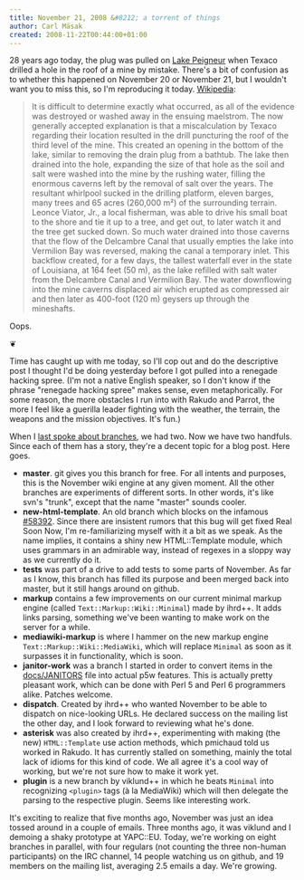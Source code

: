 ```yaml
---
title: November 21, 2008 &#8212; a torrent of things
author: Carl Mäsak
created: 2008-11-22T00:44:00+01:00
---
```

28 years ago today, the plug was pulled on [Lake Peigneur](http://en.wikipedia.org/wiki/Lake_Peigneur) when Texaco drilled a hole in the roof of a mine by mistake. There's a bit of confusion as to whether this happened on November 20 or November 21, but I wouldn't want you to miss this, so I'm reproducing it today. [Wikipedia](http://en.wikipedia.org/wiki/Lake_Peigneur#Disaster):

<blockquote><div><p>It is difficult to determine exactly what occurred, as all of the evidence was destroyed or washed away in the ensuing maelstrom. The now generally accepted explanation is that a miscalculation by Texaco regarding their location resulted in the drill puncturing the roof of the third level of the mine. This created an opening in the bottom of the lake, similar to removing the drain plug from a bathtub. The lake then drained into the hole, expanding the size of that hole as the soil and salt were washed into the mine by the rushing water, filling the enormous caverns left by the removal of salt over the years. The resultant whirlpool sucked in the drilling platform, eleven barges, many trees and 65 acres (260,000 m&#178;) of the surrounding terrain. Leonce Viator, Jr., a local fisherman, was able to drive his small boat to the shore and tie it up to a tree, and get out, to later watch it and the tree get sucked down. So much water drained into those caverns that the flow of the Delcambre Canal that usually empties the lake into Vermilion Bay was reversed, making the canal a temporary inlet. This backflow created, for a few days, the tallest waterfall ever in the state of Louisiana, at 164 feet (50 m), as the lake refilled with salt water from the Delcambre Canal and Vermilion Bay. The water downflowing into the mine caverns displaced air which erupted as compressed air and then later as 400-foot (120 m) geysers up through the mineshafts.</p></div></blockquote>

Oops.

<p class='separator'>&#10086;</p>

Time has caught up with me today, so I'll cop out and do the descriptive post I thought I'd be doing yesterday before I got pulled into a renegade hacking spree. (I'm not a native English speaker, so I don't know if the phrase "renegade hacking spree" makes sense, even metaphorically. For some reason, the more obstacles I run into with Rakudo and Parrot, the more I feel like a guerilla leader fighting with the weather, the terrain, the weapons and the mission objectives. It's fun.)

When I [last spoke about branches](http://strangelyconsistent.org/blog/lovely-patchers), we had two. Now we have two handfuls. Since each of them has a story, they're a decent topic for a blog post. Here goes.

-  **master**. git gives you this branch for free. For all intents and purposes, this is the November wiki engine at any given moment. All the other branches are experiments of different sorts. In other words, it's like svn's "trunk", except that the name "master" sounds cooler.
-  **new-html-template**. An old branch which blocks on the infamous [#58392](http://rt.perl.org/rt3/Ticket/Display.html?id=58392). Since there are insistent rumors that this bug will get fixed Real Soon Now, I'm re-familiarizing myself with it a bit as we speak. As the name implies, it contains a shiny new HTML::Template module, which uses grammars in an admirable way, instead of regexes in a sloppy way as we currently do it.
-  **tests** was part of a drive to add tests to some parts of November. As far as I know, this branch has filled its purpose and been merged back into master, but it still hangs around on github.
-  **markup** contains a few improvements on our current minimal markup engine (called `Text::Markup::Wiki::Minimal`) made by ihrd++. It adds links parsing, something we've been wanting to make work on the server for a while.
-  **mediawiki-markup** is where I hammer on the new markup engine `Text::Markup::Wiki::MediaWiki`, which will replace `Minimal` as soon as it surpasses it in functionality, which is soon.
-  **janitor-work** was a branch I started in order to convert items in the [docs/JANITORS](http://github.com/viklund/november/tree/master/docs%2FJANITORS) file into actual p5w features. This is actually pretty pleasant work, which can be done with Perl 5 and Perl 6 programmers alike. Patches welcome.
-  **dispatch**. Created by ihrd++ who wanted November to be able to dispatch on nice-looking URLs. He declared success on the mailing list the other day, and I look forward to reviewing what he's done.
-  **asterisk** was also created by ihrd++, experimenting with making (the new) `HTML::Template` use action methods, which pmichaud told us worked in Rakudo. It has currently stalled on something, mainly the total lack of idioms for this kind of code. We all agree it's a cool way of working, but we're not sure how to make it work yet.
-  **plugin** is a new branch by viklund++ in which he beats `Minimal` into recognizing `<plugin>` tags (à la MediaWiki) which will then delegate the parsing to the respective plugin. Seems like interesting work.

It's exciting to realize that five months ago, November was just an idea tossed around in a couple of emails. Three months ago, it was viklund and I demoing a shaky prototype at YAPC::EU. Today, we're working on eight branches in parallel, with four regulars (not counting the three non-human participants) on the IRC channel, 14 people watching us on github, and 19 members on the mailing list, averaging 2.5 emails a day. We're growing.



